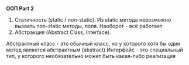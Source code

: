 **ООП Part 2**

1. Статичность (static / non-static). Из static метода невозможно вызвать non-static методы, поля. Наоборот - всё работает
2. Абстракция (Abstract Class, Interface).

Абстрактный класс - это обычный класс, но у которого хотя бы один метод является абстрактным (abstract)
Интерфейс - это специальный тип, у которого необязательно может быть какая-либо реализация
